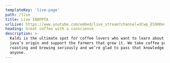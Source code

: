 ```yaml
---
templateKey: 'live-page'
path: /live
title: Live IBBPPTA
urlLive: https://www.youtube.com/embed/live_stream?channel=UCwp_ES9HOevx6Q3ZJ12pqVQ
heading: Great coffee with a conscience
description: >-
  Kaldi is the ultimate spot for coffee lovers who want to learn about their
  java’s origin and support the farmers that grew it. We take coffee production,
  roasting and brewing seriously and we’re glad to pass that knowledge to
  anyone.
---
```

